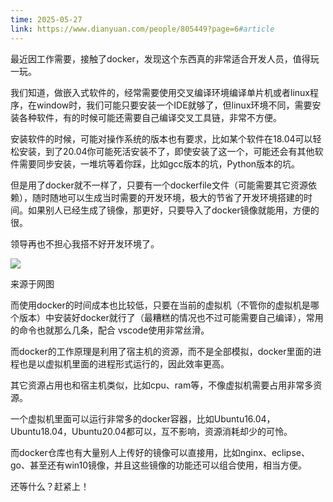 ```yaml
---
time: 2025-05-27
link: https://www.dianyuan.com/people/805449?page=6#article
---
```



最近因工作需要，接触了docker，发现这个东西真的非常适合开发人员，值得玩一玩。

我们知道，做嵌入式软件的，经常需要使用交叉编译环境编译单片机或者linux程序，在window时，我们可能只要安装一个IDE就够了，但linux环境不同，需要安装各种软件，有的时候可能还需要自己编译交叉工具链，非常不方便。

安装软件的时候，可能对操作系统的版本也有要求，比如某个软件在18.04可以轻松安装，到了20.04你可能死活安装不了，即使安装了这一个，可能还会有其他软件需要同步安装，一堆坑等着你踩，比如gcc版本的坑，Python版本的坑。

但是用了docker就不一样了，只要有一个dockerfile文件（可能需要其它资源依赖），随时随地可以生成当时需要的开发环境，极大的节省了开发环境搭建的时间。如果别人已经生成了镜像，那更好，只要导入了docker镜像就能用，方便的很。

领导再也不担心我搭不好开发环境了。

![](https://eestar-public.oss-cn-shenzhen.aliyuncs.com/article/image/20240821/2024082110063166c54ba71871a.jpg?x-oss-process=image/watermark,g_center,image_YXJ0aWNsZS9wdWJsaWMvd2F0ZXJtYXJrLnBuZz94LW9zcy1wcm9jZXNzPWltYWdlL3Jlc2l6ZSxQXzQwCg==,t_20)

来源于网图

而使用docker的时间成本也比较低，只要在当前的虚拟机（不管你的虚拟机是哪个版本）中安装好docker就行了（最糟糕的情况也不过可能需要自己编译），常用的命令也就那么几条，配合 vscode使用非常丝滑。

而docker的工作原理是利用了宿主机的资源，而不是全部模拟，docker里面的进程也是以虚拟机里面的进程形式运行的，因此效率更高。

其它资源占用也和宿主机类似，比如cpu、ram等，不像虚拟机需要占用非常多资源。

一个虚拟机里面可以运行非常多的docker容器，比如Ubuntu16.04，Ubuntu18.04，Ubuntu20.04都可以，互不影响，资源消耗却少的可怜。

而docker仓库也有大量别人上传好的镜像可以直接用，比如nginx、eclipse、go、甚至还有win10镜像，并且这些镜像的功能还可以组合使用，相当方便。

还等什么？赶紧上！